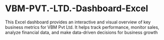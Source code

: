 # VBM-PVT.-LTD.-Dashboard-Excel
This Excel dashboard provides an interactive and visual overview of key business metrics for VBM Pvt Ltd. It helps track performance, monitor sales, analyze financial data, and make data-driven decisions for business growth
